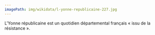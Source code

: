 ```yaml
---
imagePath: img/wikidata/l-yonne-republicaine-227.jpg
---
```


L'Yonne républicaine est un quotidien départemental français « issu de la résistance ».

